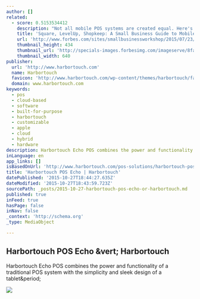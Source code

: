 ```yaml
---
author: []
related:
  - score: 0.5153534412
    description: "Not all mobile POS systems are created equal. Here's a quick look at how they serve different types of business owners, based on the experiences of owners who have used them."
    title: 'Square, LevelUp, Shopkeep: A Small Business Guide to Mobile Point-Of-Sale Systems'
    url: 'http://www.forbes.com/sites/smallbusinessworkshop/2015/07/23/square-levelup-shopkeep-a-small-business-guide-to-mobile-point-of-sale-systems/'
    thumbnail_height: 434
    thumbnail_url: 'http://specials-images.forbesimg.com/imageserve/8fa7bb737b0c4b11bb464ee0d226888f/640x434.jpg?fit=scale'
    thumbnail_width: 640
publisher:
  url: 'http://www.harbortouch.com'
  name: Harbortouch
  favicon: 'http://www.harbortouch.com/wp-content/themes/harbortouch/favicon.ico'
  domain: www.harbortouch.com
keywords:
  - pos
  - cloud-based
  - software
  - built-for-purpose
  - harbortouch
  - customizable
  - apple
  - cloud
  - hybrid
  - hardware
description: Harbortouch Echo POS combines the power and functionality of a traditional POS system with the simplicity and sleek design of a tablet.
inLanguage: en
app_links: []
isBasedOnUrl: 'http://www.harbortouch.com/pos-solutions/harbortouch-pos-echo/'
title: 'Harbortouch POS Echo | Harbortouch'
datePublished: '2015-10-27T18:44:27.635Z'
dateModified: '2015-10-27T18:43:59.723Z'
sourcePath: _posts/2015-10-27-harbortouch-pos-echo-or-harbortouch.md
published: true
inFeed: true
hasPage: false
inNav: false
_context: 'http://schema.org'
_type: MediaObject

---
```

<article style=""><h1>Harbortouch POS Echo &amp;vert; Harbortouch</h1><p>Harbortouch Echo POS combines the power and functionality of a traditional POS system with the simplicity and sleek design of a tablet&amp;period;</p><img src="http://www.harbortouch.com/wp-content/themes/harbortouch/images/bg/harbortouch-logo.png" /></article>